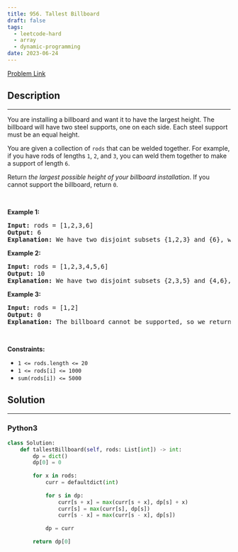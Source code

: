 ```yaml
---
title: 956. Tallest Billboard
draft: false
tags: 
  - leetcode-hard
  - array
  - dynamic-programming
date: 2023-06-24
---
```


[Problem Link](https://leetcode.com/problems/tallest-billboard/)

## Description

---
<p>You are installing a billboard and want it to have the largest height. The billboard will have two steel supports, one on each side. Each steel support must be an equal height.</p>

<p>You are given a collection of <code>rods</code> that can be welded together. For example, if you have rods of lengths <code>1</code>, <code>2</code>, and <code>3</code>, you can weld them together to make a support of length <code>6</code>.</p>

<p>Return <em>the largest possible height of your billboard installation</em>. If you cannot support the billboard, return <code>0</code>.</p>

<p>&nbsp;</p>
<p><strong class="example">Example 1:</strong></p>

<pre>
<strong>Input:</strong> rods = [1,2,3,6]
<strong>Output:</strong> 6
<strong>Explanation:</strong> We have two disjoint subsets {1,2,3} and {6}, which have the same sum = 6.
</pre>

<p><strong class="example">Example 2:</strong></p>

<pre>
<strong>Input:</strong> rods = [1,2,3,4,5,6]
<strong>Output:</strong> 10
<strong>Explanation:</strong> We have two disjoint subsets {2,3,5} and {4,6}, which have the same sum = 10.
</pre>

<p><strong class="example">Example 3:</strong></p>

<pre>
<strong>Input:</strong> rods = [1,2]
<strong>Output:</strong> 0
<strong>Explanation:</strong> The billboard cannot be supported, so we return 0.
</pre>

<p>&nbsp;</p>
<p><strong>Constraints:</strong></p>

<ul>
	<li><code>1 &lt;= rods.length &lt;= 20</code></li>
	<li><code>1 &lt;= rods[i] &lt;= 1000</code></li>
	<li><code>sum(rods[i]) &lt;= 5000</code></li>
</ul>


## Solution

---
### Python3
``` py title='tallest-billboard'
class Solution:
    def tallestBillboard(self, rods: List[int]) -> int:
        dp = dict()
        dp[0] = 0
        
        for x in rods:
            curr = defaultdict(int)
            
            for s in dp:
                curr[s + x] = max(curr[s + x], dp[s] + x)
                curr[s] = max(curr[s], dp[s])
                curr[s - x] = max(curr[s - x], dp[s])
                
            dp = curr
        
        return dp[0]
```

